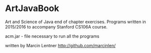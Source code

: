 # ArtJavaBook
Art and Science of Java end of chapter exercises. Programs written in 2015/2016 to accompany Stanford CS106A course. 

acm.jar - file necessary to run all the programs

written by Marcin Lentner
http://github.com/marcinlen/
